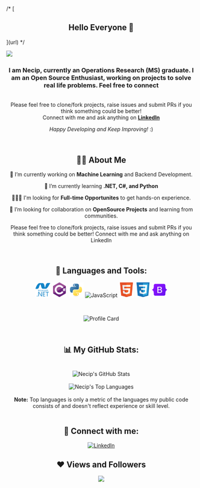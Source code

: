 /*
[<div align="center">
<h2> Hello Everyone 👋 </h2>
</div>](url)
*/

<p align="center">

<img src="https://github.com/airnec/airnec/blob/main/banner-2.png"/> </p>

<h3 align="center"><b>  I am Necip, currently an Operations Research (MS) graduate. I am an Open Source Enthusiast, working on projects to solve real life problems. Feel free to connect </b></h3>

<div align="center">

<br>
Please feel free to clone/fork projects, raise issues and submit PRs if you think something could be better! <br>
Connect with me and ask anything on <a href="https://www.linkedin.com/in/necip-d-5283aa292/"><b>LinkedIn</b></a> 

<i>Happy Developing and Keep Improving!</i> :)

<br/>

## 🙋‍♂️ About Me

🔭 I’m currently working on **Machine Learning** and Backend Development.
    
🌱 I’m currently learning **.NET, C#, and Python** 
 
 👩🏻‍🎓 I'm looking for **Full-time Opportunites** to get hands-on experience.

👯 I’m looking for collaboration on **OpenSource Projects** and learning from communities.

Please feel free to clone/fork projects, raise issues and submit PRs if you think something could be better!
Connect with me and ask anything on LinkedIn

<br/>

## 🚀 Languages and Tools:

<p align="center">
  <img src="https://github.com/devicons/devicon/blob/v2.16.0/icons/dot-net/dot-net-plain-wordmark.svg" height="40" width="40" alt=".NET"/>
  <img src="https://github.com/devicons/devicon/blob/v2.16.0/icons/csharp/csharp-original.svg" height="40" width="40" alt="C#"/>
  <img src="https://github.com/devicons/devicon/blob/v2.16.0/icons/python/python-original.svg" height="40" width="40" alt="Python"/>
  <img src="https://cdn.jsdelivr.net/gh/devicons/devicon/icons/javascript/javascript-original.svg" height="40" width="40" alt="JavaScript"/>
  <img src="https://github.com/devicons/devicon/blob/v2.16.0/icons/html5/html5-original.svg" height="40" width="40" alt="HTML"/>
  <img src="https://github.com/devicons/devicon/blob/v2.16.0/icons/css3/css3-original.svg" height="40" width="40" alt="CSS"/>
  <img src="https://github.com/devicons/devicon/blob/v2.16.0/icons/bootstrap/bootstrap-original.svg" height="40" width="40" alt="Bootstrap"/>
</p>

<br/>

![Profile Card](https://github-profile-summary-cards.vercel.app/api/cards/profile-details?username=airnec&theme=nord_dark)

<br/>

## 📊 My GitHub Stats:

  <br/>
  
  <img src="https://github-readme-stats.vercel.app/api?username=airnec&show_icons=true&theme=tokyonight" alt="Necip's GitHub Stats"/>
  <br/>
  <br/>
  <img src="https://github-readme-stats.vercel.app/api/top-langs/?username=airnec&layout=compact&theme=tokyonight" alt="Necip's Top Languages"/>

  <br/>
  <br/>
  <b>Note:</b> Top languages is only a metric of the languages my public code consists of and doesn't reflect experience or skill level.

<br/>
<br/>


## 🤝 Connect with me:
<p align="left">
  
[![LinkedIn](https://img.shields.io/badge/-Necip-blue?style=flat-square&logo=Linkedin&logoColor=white&link=https://www.linkedin.com/in/necip-d-5283aa292/)](https://www.linkedin.com/in/necip-d-5283aa292/)

</p>

## ❤ Views and Followers
<a href="https://github.com/vedantpople4/github-profile-views-counter">
    <img src="https://komarev.com/ghpvc/?username=airnec">
</a>

</div>

